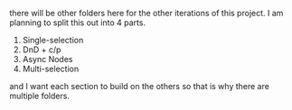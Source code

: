there will be other folders here for the other iterations of this project. I am planning to split this out into 4 parts.

1. Single-selection
2. DnD + c/p
3. Async Nodes
4. Multi-selection

and I want each section to build on the others so that is why there are multiple folders.
